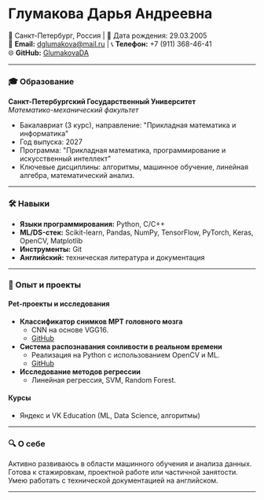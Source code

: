 # Глумакова Дарья Андреевна  
📍 Санкт-Петербург, Россия | 📅 Дата рождения: 29.03.2005  
📧 **Email:** [dglumakova@mail.ru](mailto:dglumakova@mail.ru) | 📞 **Телефон:** +7 (911) 368-46-41  
🌐 **GitHub:** [GlumakovaDA](https://github.com/GlumakovaDA)  

---

### 🎓 Образование  
**Санкт-Петербургский Государственный Университет**  
*Математико-механический факультет*  
- Бакалавриат (3 курс), направление: "Прикладная математика и информатика"  
- Год выпуска: 2027  
- Программа: "Прикладная математика, программирование и искусственный интеллект"  
- Ключевые дисциплины: алгоритмы, машинное обучение, линейная алгебра, математический анализ.  

---

### 🛠 Навыки  
- **Языки программирования:** Python, C/C++  
- **ML/DS-стек:** Scikit-learn, Pandas, NumPy, TensorFlow, PyTorch, Keras, OpenCV, Matplotlib  
- **Инструменты:** Git  
- **Английский:** техническая литература и документация  

---

### 🚀 Опыт и проекты  
#### Pet-проекты и исследования  
- **Классификатор снимков МРТ головного мозга**  
  - CNN на основе VGG16.  
  - [GitHub](https://github.com/GlumakovaDA/ML_Brain_Tumors)  
- **Система распознавания сонливости в реальном времени**  
  - Реализация на Python с использованием OpenCV и ML.  
  - [GitHub](https://github.com/GlumakovaDA/Drowsiness_Detection)  
- **Исследование методов регрессии**  
  - Линейная регрессия, SVM, Random Forest.  

#### Курсы  
- Яндекс и VK Education (ML, Data Science, алгоритмы)  

---

### 🔍 О себе  
Активно развиваюсь в области машинного обучения и анализа данных. Готова к стажировкам, проектной работе или частичной занятости. Умею работать с технической документацией на английском.  

---
